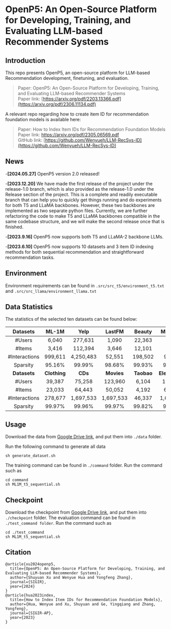 # OpenP5: An Open-Source Platform for Developing, Training, and Evaluating LLM-based Recommender Systems

## Introduction

This repo presents OpenP5, an open-source platform for LLM-based Recommendation development, finetuning, and evaluation.  
> Paper: OpenP5: An Open-Source Platform for Developing, Training, and Evaluating LLM-based Recommender Systems <br>
> Paper link: [https://arxiv.org/pdf/2203.13366.pdf](https://arxiv.org/pdf/2306.11134.pdf)

A relevant repo regarding how to create item ID for recommendation foundation models is available here:
> Paper: How to Index Item IDs for Recommendation Foundation Models <br>
> Paper link: https://arxiv.org/pdf/2305.06569.pdf <br>
> GitHub link: [https://github.com/Wenyueh/LLM-RecSys-ID](https://github.com/Wenyueh/LLM-RecSys-ID)

## News
-**[2024.05.27]** OpenP5 version 2.0 released!

-**[2023.12.20]** We have made the first release of the project under the release-1.0 branch, which is also provided as the release-1.0 under the Release section of the project. This is a complete and readily executable branch that can help you to quickly get things running and do experiments for both T5 and LLaMA backbones. However, these two backbones are implemented as two separate python files. Currently, we are further refactoring the code to make T5 and LLaMA backbones compatible in the same codebase structure, and we will make the second release once that is finished.

-**[2023.9.16]** OpenP5 now supports both T5 and LLaMA-2 backbone LLMs.

-**[2023.6.10]** OpenP5 now supports 10 datasets and 3 item ID indexing methods for both sequential recommendation and straightforward recommendation tasks.

## Environment

Environment requirements can be found in `.src/src_t5/environment_t5.txt` and `.src/src_llama/environment_llama.txt`

## Data Statistics

The statistics of the selected ten datasets can be found below:

| Datasets | ML-1M | Yelp| LastFM | Beauty | ML-100K |
|:-:|:-:|:-:|:-:|:-:|:-:|
| \#Users | 6,040 | 277,631 | 1,090 | 22,363 | 943 |
| \#Items | 3,416 | 112,394 | 3,646 | 12,101 | 1,349 |
|\#Interactions| 999,611 | 4,250,483 | 52,551 | 198,502 | 99,287 |
| Sparsity | 95.16\% | 99.99\% | 98.68\% | 99.93\% | 92.20\% |
| **Datasets** | **Clothing** | **CDs** | **Movies** | **Taobao** | **Electronics**|
| \#Users | 39,387 | 75,258 | 123,960 | 6,104 | 192,403 | 
| \#Items | 23,033 | 64,443 | 50,052 | 4,192 | 63,001 |
|\#Interactions| 278,677 | 1,697,533 | 1,697,533 | 46,337 | 1,689,188 |
|Sparsity| 99.97\% | 99.96\% | 99.97\% | 99.82\% | 99.99\% |


## Usage

Download the data from [Google Drive link](https://drive.google.com/drive/folders/1W5i5ryetj_gkcOpG1aZfL5Y8Yk6RxwYE?usp=drive_link), and put them into `./data` folder.

Run the following command to generate all data

```
sh generate_dataset.sh
```

The training command can be found in `./command` folder. Run the command such as 

```
cd command
sh ML1M_t5_sequential.sh
```

## Checkpoint

Download the checkpoint from [Google Drive link](https://drive.google.com/drive/folders/19v7vgNBkIRdBm4FwPgHHiRz6Dnom29aR?usp=drive_link), and put them into `./checkpoint` folder. The evaluation command can be found in `./test_command folder`. Run the command such as 

```
cd ./test_command
sh ML1M_t5_sequential.sh
```


## Citation

```
@article{xu2024openp5,
  title={OpenP5: An Open-Source Platform for Developing, Training, and Evaluating LLM-based Recommender Systems},
  author={Shuyuan Xu and Wenyue Hua and Yongfeng Zhang},
  journal={SIGIR},
  year={2024}
}
@article{hua2023index,
  title={How to Index Item IDs for Recommendation Foundation Models},
  author={Hua, Wenyue and Xu, Shuyuan and Ge, Yingqiang and Zhang, Yongfeng},
  journal={SIGIR-AP},
  year={2023}
}
```
